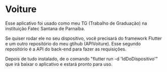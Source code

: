 # Voiture
Esse aplicativo foi usado como meu TG (Trabalho de Graduação) na instituição Fatec Santana de Parnaíba.

Se quiser rodar ele no seu dispositivo, você precisará do framework Flutter e um outro repositório do meu gtihub (APIVoiture). Esse segundo repositório é a API do back-end para fazer as requisições.

Depois de tudo instalado, de o comando "flutter run -d 'IdDoDispositivo'" que irá baixar o aplicativo e estará pronto para uso.
